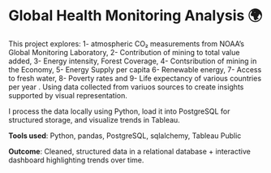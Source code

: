 # Global Health Monitoring Analysis 🌍

This project explores:
1- atmospheric CO₂ measurements from NOAA’s Global Monitoring Laboratory,
2- Contribution of mining to total value added, 
3- Energy intensity, Forest Coverage,
4- Contsribution of mining in the Economy,
5- Energy Supply per capita
6- Renewable energy,
7- Access to fresh water,
8- Poverty rates and
9- Life expectancy of various countries per year
. Using data collected from variuos sources to create insights supported by visual representation.

I process the data locally using Python, load it into PostgreSQL for structured storage, and visualize trends in Tableau.

**Tools used**: Python, pandas, PostgreSQL, sqlalchemy, Tableau Public

**Outcome**: Cleaned, structured data in a relational database + interactive dashboard highlighting trends over time.
